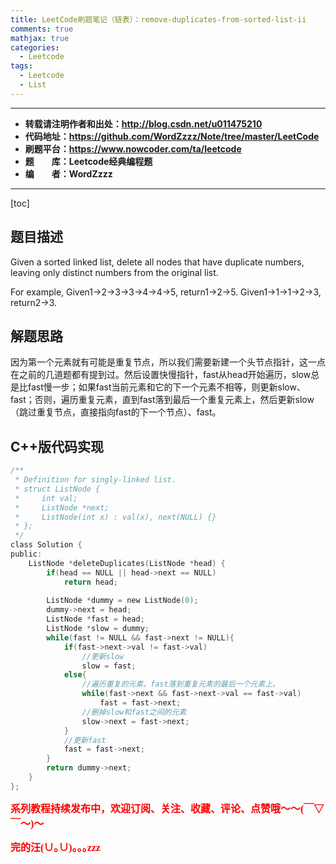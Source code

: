 ```yaml
---
title: LeetCode刷题笔记（链表）：remove-duplicates-from-sorted-list-ii
comments: true
mathjax: true
categories:
  - Leetcode
tags:
  - Leetcode
  - List
---
```


----------

- **转载请注明作者和出处：http://blog.csdn.net/u011475210**
- **代码地址：https://github.com/WordZzzz/Note/tree/master/LeetCode**
- **刷题平台：https://www.nowcoder.com/ta/leetcode**
- **题&emsp;&emsp;库：Leetcode经典编程题**
- **编&emsp;&emsp;者：WordZzzz**

----------

[toc]

## 题目描述

Given a sorted linked list, delete all nodes that have duplicate numbers, leaving only distinct numbers from the original list.

For example,
Given1->2->3->3->4->4->5, return1->2->5.
Given1->1->1->2->3, return2->3.

## 解题思路

因为第一个元素就有可能是重复节点，所以我们需要新建一个头节点指针，这一点在之前的几道题都有提到过。然后设置快慢指针，fast从head开始遍历，slow总是比fast慢一步；如果fast当前元素和它的下一个元素不相等，则更新slow、fast；否则，遍历重复元素，直到fast落到最后一个重复元素上，然后更新slow（跳过重复节点，直接指向fast的下一个节点）、fast。

## C++版代码实现

```c
/**
 * Definition for singly-linked list.
 * struct ListNode {
 *     int val;
 *     ListNode *next;
 *     ListNode(int x) : val(x), next(NULL) {}
 * };
 */
class Solution {
public:
    ListNode *deleteDuplicates(ListNode *head) {
        if(head == NULL || head->next == NULL)
            return head;
        
        ListNode *dummy = new ListNode(0);
        dummy->next = head;
        ListNode *fast = head;
        ListNode *slow = dummy;
        while(fast != NULL && fast->next != NULL){
            if(fast->next->val != fast->val)
                //更新slow
                slow = fast;
            else{
                //遍历重复的元素，fast落到重复元素的最后一个元素上。
                while(fast->next && fast->next->val == fast->val)
                    fast = fast->next;
                //删掉slow和fast之间的元素
                slow->next = fast->next;
            }
            //更新fast
            fast = fast->next;
        }
        return dummy->next;
    }
};
```

**<font color="red" size=3 face="仿宋">系列教程持续发布中，欢迎订阅、关注、收藏、评论、点赞哦～～(￣▽￣～)～</font>**

**<font color="red" size=3 face="仿宋">完的汪(∪｡∪)｡｡｡zzz</font>**